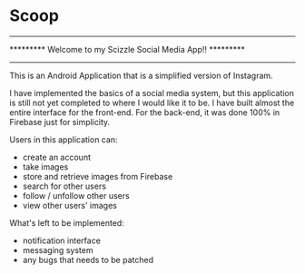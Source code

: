 # Scoop

**********************************************************
********* Welcome to my Scizzle Social Media App!! *********
**********************************************************


This is an Android Application that is a simplified version of Instagram. 

I have implemented the basics of a social media system, but this application is still not yet completed to where I would like it to be. 
I have built almost the entire interface for the front-end.
For the back-end, it was done 100% in Firebase just for simplicity. 

Users in this application can:
  - create an account
  - take images 
  - store and retrieve images from Firebase
  - search for other users
  - follow / unfollow other users
  - view other users' images
  
  
What's left to be implemented:
  - notification interface
  - messaging system
  - any bugs that needs to be patched
